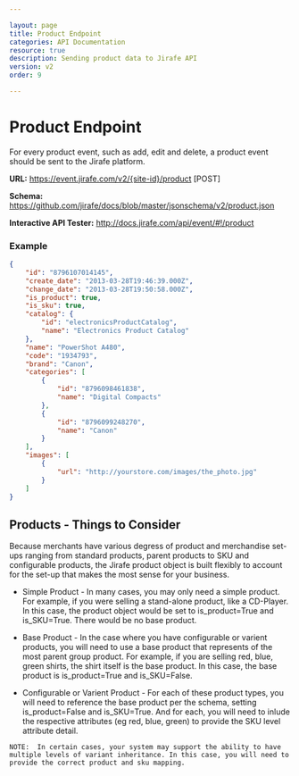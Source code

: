 ```yaml
---

layout: page
title: Product Endpoint
categories: API Documentation
resource: true
description: Sending product data to Jirafe API
version: v2
order: 9

---
```


# Product Endpoint

For every product event, such as add, edit and delete, a product event should be sent to the Jirafe platform.

**URL:** https://event.jirafe.com/v2/{site-id}/product [POST]

**Schema:** https://github.com/jirafe/docs/blob/master/jsonschema/v2/product.json

**Interactive API Tester:** http://docs.jirafe.com/api/event/#!/product

### Example

```json
{
    "id": "8796107014145",
    "create_date": "2013-03-28T19:46:39.000Z",
    "change_date": "2013-03-28T19:50:58.000Z",
    "is_product": true,
    "is_sku": true,
    "catalog": {
        "id": "electronicsProductCatalog",
        "name": "Electronics Product Catalog"
    },
    "name": "PowerShot A480",
    "code": "1934793",
    "brand": "Canon",
    "categories": [
        {
            "id": "8796098461838",
            "name": "Digital Compacts"
        },
        {
            "id": "8796099248270",
            "name": "Canon"
        }
    ],
    "images": [
        {
            "url": "http://yourstore.com/images/the_photo.jpg"
        }
    ]
}
```

## Products - Things to Consider

Because merchants have various degress of product and merchandise set-ups ranging from standard products, parent products to SKU and configurable products, the Jirafe product object is built flexibly to account for the set-up that makes the most sense for your business.

* Simple Product - In many cases, you may only need a simple product.  For example, if you were selling a stand-alone product, like a CD-Player.  In this case, the product object would be set to is_product=True and is_SKU=True.  There would be no base product.

* Base Product - In the case where you have configurable or varient products, you will need to use a base product that represents of the most parent group product.  For example, if you are selling red, blue, green shirts, the shirt itself is the base product.  In this case, the base product is is_product=True and is_SKU=False.

* Configurable or Varient Product - For each of these product types, you will need to reference the base product per the schema, setting is_product=False and is_SKU=True.  And for each, you will need to inlude the respective attributes (eg red, blue, green) to provide the SKU level attribute detail.

```
NOTE:  In certain cases, your system may support the ability to have multiple levels of variant inheritance. In this case, you will need to provide the correct product and sku mapping.
```